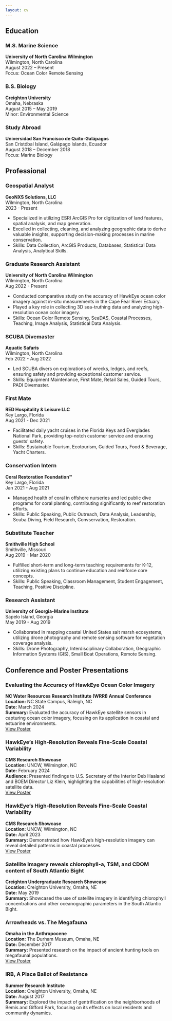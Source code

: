 ```yaml
---
layout: cv
---
```

## Education

### M.S. Marine Science
**University of North Carolina Wilmington**  
Wilmington, North Carolina  
August 2022 – Present   
Focus: Ocean Color Remote Sensing

### B.S. Biology
**Creighton University**  
Omaha, Nebraska  
August 2015 – May 2019  
Minor: Environmental Science

### Study Abroad
**Universidad San Francisco de Quito-Galápagos**   
San Cristóbal Island, Galápago Islands, Ecuador    
August 2018 – December 2018   
Focus: Marine Biology  

## Professional

### Geospatial Analyst
**GeoNXS Solutions, LLC**  
Wilmington, North Carolina  
2023 - Present  

- Specialized in utilizing ESRI ArcGIS Pro for digitization of land features, spatial analysis, and map generation.
- Excelled in collecting, cleaning, and analyzing geographic data to derive valuable insights, supporting decision-making processes in marine conservation.
- Skills: Data Collection, ArcGIS Products, Databases, Statistical Data Analysis, Analytical Skills.

### Graduate Research Assistant
**University of North Carolina Wilmington**  
Wilmington, North Carolina  
Aug 2022 - Present  

- Conducted comparative study on the accuracy of HawkEye ocean color imagery against in-situ measurements in the Cape Fear River Estuary.
- Played a key role in collecting 3D sea-truthing data and analyzing high-resolution ocean color imagery.
- Skills: Ocean Color Remote Sensing, SeaDAS, Coastal Processes, Teaching, Image Analysis, Statistical Data Analysis.

### SCUBA Divemaster
**Aquatic Safaris**  
Wilmington, North Carolina  
Feb 2022 - Aug 2022  

- Led SCUBA divers on explorations of wrecks, ledges, and reefs, ensuring safety and providing exceptional customer service.
- Skills: Equipment Maintenance, First Mate, Retail Sales, Guided Tours, PADI Divemaster.

### First Mate
**RED Hospitality & Leisure LLC**  
Key Largo, Florida  
Aug 2021 - Dec 2021  

- Facilitated daily yacht cruises in the Florida Keys and Everglades National Park, providing top-notch customer service and ensuring guests' safety.
- Skills: Sustainable Tourism, Ecotourism, Guided Tours, Food & Beverage, Yacht Charters.

### Conservation Intern
**Coral Restoration Foundation™**  
Key Largo, Florida  
Jan 2021 - Aug 2021  

- Managed health of coral in offshore nurseries and led public dive programs for coral planting, contributing significantly to reef restoration efforts.
- Skills: Public Speaking, Public Outreach, Data Analysis, Leadership, Scuba Diving, Field Research, Convservation, Restoration.

### Substitute Teacher
**Smithville High School**  
Smithville, Missouri  
Aug 2019 - Mar 2020  

- Fulfilled short-term and long-term teaching requirements for K-12, utilizing existing plans to continue education and reinforce core concepts.
- Skills: Public Speaking, Classroom Management, Student Engagement, Teaching, Positive Discipline.

### Research Assistant
**University of Georgia-Marine Institute**  
Sapelo Island, Georgia  
May 2019 - Aug 2019  

- Collaborated in mapping coastal United States salt marsh ecosystems, utilizing drone photography and remote sensing software for vegetation coverage analysis.
- Skills: Drone Photography, Interdisciplinary Collaboration, Geographic Information Systems (GIS), Small Boat Operations, Remote Sensing.

## Conference and Poster Presentations

### Evaluating the Accuracy of HawkEye Ocean Color Imagery
**NC Water Resources Research Institute (WRRI) Annual Conference**  
**Location:** NC State Campus, Raleigh, NC  
**Date:** March 2024  
**Summary:** Evaluated the accuracy of HawkEye satellite sensors in capturing ocean color imagery, focusing on its application in coastal and estuarine environments.  
[View Poster](https://dinodiver.github.io/mitchtork/assets/posters/WRRI_poster.pdf)

### HawkEye’s High-Resolution Reveals Fine-Scale Coastal Variability
**CMS Research Showcase**  
**Location:** UNCW, Wilmington, NC  
**Date:** February 2024  
**Audience:** Presented findings to U.S. Secretary of the Interior Deb Haaland and BOEM Director Liz Klein, highlighting the capabilities of high-resolution satellite data.  
[View Poster](https://dinodiver.github.io/mitchtork/assets/posters/cms_summer_23.pdf)

### HawkEye’s High-Resolution Reveals Fine-Scale Coastal Variability
**CMS Research Showcase**  
**Location:** UNCW, Wilmington, NC  
**Date:** April 2023  
**Summary:** Demonstrated how HawkEye’s high-resolution imagery can reveal detailed patterns in coastal processes.  
[View Poster](https://dinodiver.github.io/mitchtork/assets/posters/cms_summer_23.pdf)

### Satellite Imagery reveals chlorophyll-a, TSM, and CDOM content of South Atlantic Bight
**Creighton Undergraduate Research Showcase**  
**Location:** Creighton University, Omaha, NE  
**Date:** May 2019  
**Summary:** Showcased the use of satellite imagery in identifying chlorophyll concentrations and other oceanographic parameters in the South Atlantic Bight.  

### Arrowheads vs. The Megafauna
**Omaha in the Anthropocene**  
**Location:** The Durham Museum, Omaha, NE  
**Date:** December 2017  
**Summary:** Presented research on the impact of ancient hunting tools on megafaunal populations.    
[View Poster](https://dinodiver.github.io/mitchtork/assets/posters/arrowheads_vs_megafauna.pdf)

### IRB, A Place Ballot of Resistance
**Summer Research Institute**  
**Location:** Creighton University, Omaha, NE  
**Date:** August 2017  
**Summary:** Explored the impact of gentrification on the neighborhoods of Bemis and Gifford Park, focusing on its effects on local residents and community dynamics. 

